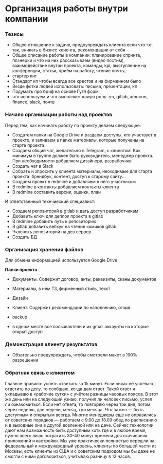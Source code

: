 # Организация работы внутри компании

### Тезисы
* Общее отношение к задаче, предпупреждать клиента если что т.е. так, вникать в бизнес клиента, рекомендации от себя
* Общее описание работы в компании: планирование спринта, планерки и что на них рассказываем (видео постим), взаимодействие внутри проекта, команды, kpi, выступление на конференции, статьи, приём на работу, чтение почты,
* стартер кит
* Стандарт кп чтобы всегда все крестов и на фирменном было
* Везде фотки людей использовать: письма, презентации, кп
* Подумать про бриф на основе Гугл форм
* что используем и что выполняет какую роль: rm, gitlab, amocrm, finance, slack, почтв


### Начало организации работы над проектов
Перед тем, как начинать работу по проекту делаем следующее:
* Создатем папки на Google Drive и раздаем доступы, кто участвует в проекте, и заливаем в папке материалы, которые получены на старте проекта
* Создаем общий чат, желательно в Telegram, с клиентом. Как минимум в группе должен быть руководитель, менеджер проекта. При необходимости добавляем дизайнера, разрабочика
* Создать чат в Slack
* Собрать и зпросить у клиента материалы, неоходимые для старта проекта: брендбук, контент, доступ к старому сайту...
* Создаем проект в redmine и добавляем в него участником
* В redmine в контакты добавляем контакты клиента
* В redmine составить версии, оценки, план

И ответственный технчиеский специалист:
* Создаем репозиторий в gitlab и дать доступ разработчикам
* Добавить ключ для деплоя проекта в gitlab
* В redmine добавить путь к репозиторию
* В gitlab добавить вебхук на чтение комиков gitlab
* Чклонить репозиторий на дев сервер
* Создать БД

### Организация хранения файлов
Для обмена информацией используется Google Drive

**Папки проекта**
* Документы. Содержит договор, акты, реквизиты, сканы документов
* Материалы, в нем ТЗ, фирменный стиль, текст
* Дизайн
* Клиент. Содержит рекомендации по наполнению, отзыв
* backup

* в одном месте все пользваотели и их gmail аккаунты на которые открыт доступ

### Демонстрация клиенту результатов
* Обзательно предупреждать, чтобы смотрели макет в 100% разрешении


### Обратная связь с клиентом
Главное правило: успеть ответить за 15 минут. Если никак не успеваю ответить по делу, то сообщаю, когда дам ответ. Такой ответ я укладываю в «рабочие сутки» с учётом разницы часовых поясов. 
В этот же день или на следующий узнаю, получил ли человек письмо, успел ли ознакомиться. Если нет ответа, то повторяю через три дня, потом через неделю, две недели, месяц, три месяца. 
Что важно — быть доступным и открытым всегда. Многие менеджеры еще не оправились от советских порядков — работаем с 9.00 до 18.00 обед по расписанию и в выходные они в другой вселенной или на даче. Сейчас технологии дают нам возможность быть доступным хоть где и в любое время, нужно всего лишь потратить 30–40 минут времени для скачивания приложений и настройки. Мы уже практически полностью перешли на федеральный и международный уровень, клиенты по большей части из Москвы, есть клиенты из США и с советским подходом мы бы даже не смогли с ними договориться, учитываю разницу в 12 часов.